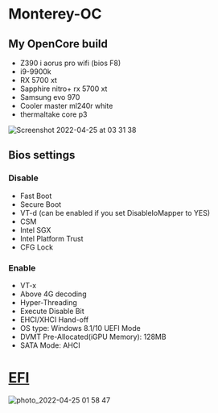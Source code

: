 # Monterey-OC
## My OpenCore build
-  Z390 i aorus pro wifi (bios F8)
-  i9-9900k
-  RX 5700 xt
-  Sapphire nitro+ rx 5700 xt
-  Samsung evo 970 
-  Cooler master ml240r white
-  thermaltake core p3
  
  
 ![Screenshot 2022-04-25 at 03 31 38](https://user-images.githubusercontent.com/45880255/165072273-790d08e0-2df1-4938-abfc-d94c71890b6f.png)

  

## Bios settings
### **Disable**
- Fast Boot
- Secure Boot
- VT-d (can be enabled if you set DisableIoMapper to YES)
- CSM
- Intel SGX
- Intel Platform Trust
- CFG Lock 
### **Enable**
- VT-x
- Above 4G decoding
- Hyper-Threading
- Execute Disable Bit
- EHCI/XHCI Hand-off
- OS type: Windows 8.1/10 UEFI Mode
- DVMT Pre-Allocated(iGPU Memory): 128MB
- SATA Mode: AHCI


# [EFI](https://github.com/xxvlrepos/Z390-I-Aorus-Pro-Wifi-Monterey/releases/tag/0.1) 
 ![photo_2022-04-25 01 58 47](https://user-images.githubusercontent.com/45880255/165056407-2c83c68c-781c-416f-9d52-0000c7a4fa57.jpeg)
